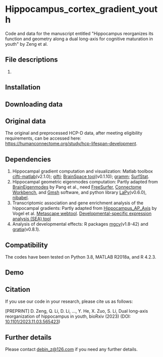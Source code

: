 # Hippocampus_cortex_gradient_youth

Code and data for the manuscript entitled "Hippocampus reorganizes its function and geometry along a dual long-axis for cognitive maturation in youth" by Zeng et al.

## File descriptions

1. 

## Installation



## Downloading data



## Original data

The original and preprocessed HCP-D data, after meeting eligibility requirements, can be accessed here: https://humanconnectome.org/study/hcp-lifespan-development.

## Dependencies

1. Hippocampal gradient computation and visualization: Matlab toolbox [cifti-matlab](https://github.com/Washington-University/cifti-matlab)(v2.1.0); [gifti](https://github.com/gllmflndn/gifti); [BrainSpace tool](https://github.com/MICA-MNI/BrainSpace)(v0.1.10); [gramm](https://github.com/piermorel/gramm); [SurfStat](https://math.mcgill.ca/keith/surfstat/).
2. Hippocampal geometric eigenmodes computation: Partly adapted from [BrainEigenmodes](https://github.com/NSBLab/BrainEigenmodes/tree/main) by Pang et al., need [FreeSurfer](https://surfer.nmr.mgh.harvard.edu/fswiki/DownloadAndInstall), [Connectome Workbench](https://www.humanconnectome.org/software/get-connectome-workbench), and [Gmsh](https://gmsh.info/) software, and python library [LaPy](https://github.com/Deep-MI/LaPy)(v0.6.0), [nibabel](https://nipy.org/nibabel/).
3. Transcriptomic association and gene enrichment analysis of the hippocampal gradients: Partly adapted from [Hippocampus_AP_Axis](https://github.com/illdopejake/Hippocampus_AP_Axis) by Vogel et al. [Metascape webtool](www.metascape.org). [Developmental-specific expression analysis (SEA) tool](http://genetics.wustl.edu/jdlab/cseatool-2/)
4. Analysis of developmental effects: R packages [mgcv](https://rdocumentation.org/packages/mgcv/versions/1.8-42)(v1.8-42) and [gratia](https://rdocumentation.org/packages/gratia/versions/0.8.1)(v0.8.1).

## Compatibility

The codes have been tested on Python 3.8, MATLAB R2018a, and R 4.2.3.

## Demo



## Citation

If you use our code in your research, please cite us as follows:

[PREPRINT] D. Zeng, Q. Li, D. Li, ..., Y. He, X. Zuo, S. Li, Dual long-axis reorganization of hippocampus in youth, bioRxiv (2023) (DOI: [10.1101/2023.11.03.565423](https://www.biorxiv.org/content/10.1101/2023.11.03.565423v1.article-metrics))

## Further details

Please contact debin_z@126.com if you need any further details.
